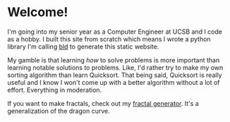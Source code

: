 # Welcome!

I'm going into my senior year as a Computer Engineer at UCSB and I code as a hobby. I built this site from scratch which means I wrote a python library I'm calling [bld](posts/bld.html) to generate this static website.

My gamble is that learning *how* to solve problems is more important than learning notable solutions to problems. Like, I'd rather try to make my own sorting algorithm than learn Quicksort. That being said, Quicksort is really useful and I know I won't come up with a better algorithm without a lot of effort. Everything in moderation.

If you want to make fractals, check out my [fractal generator](fractalGenerator/fractal.html). It's a generalization of the dragon curve.
